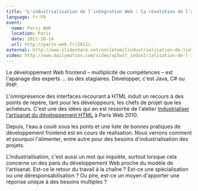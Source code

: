 ```yaml
---
title: "L'industrialisation de l'intégration Web : la révolution de l'artisan devenu ouvrier"
language: fr-FR
event:
  name: Paris Web
  location: Paris
  date: 2011-10-14
  url: http://paris-web.fr/2011/
external: http://www.slideshare.net/oncletom/lindustrialisation-de-lintgration-web-la-rvolution-de-lartisan-devenu-ouvrier
video: http://www.dailymotion.com/video/xp5wtt_industrialisation-de-l-integration-web-la-revolution-de-l-artisan-devenu-ouvrier_tech
---
```


Le développement Web frontend – multiplicité de compétences – est l'apanage des experts … ou des stagiaires. Développer, c'est Java, C# ou PHP.

L'omniprésence des interfaces recourant à HTML induit un recours à des points de repère, tant pour les développeurs, les chefs de projet que les acheteurs. C'est une des idées qui en est ressortie de l'atelier [Industrialiser l'artisanat du développement HTML](http://www.paris-web.fr/2010/programme/industrialiser-lartisanat-de-lintegration-html.php) à Paris Web 2010.

Depuis, l'eau a coulé sous les ponts et une liste de bonnes pratiques de développement frontend est en cours de réalisation. Nous verrons comment et pourquoi l'alimenter, entre autre pour des besoins d'industrialisation des projets.

L'industrialisation, c'est aussi un mot qui inquiète, surtout lorsque cela concerne un des pans du développement Web proche du modèle de l'artisanat. Est-ce le retour du travail à la chaîne ? Est-ce une spécialisation ou une déresponsabilisation ? Ou pire, est-ce un moyen d'apporter une réponse unique à des besoins multiples ?